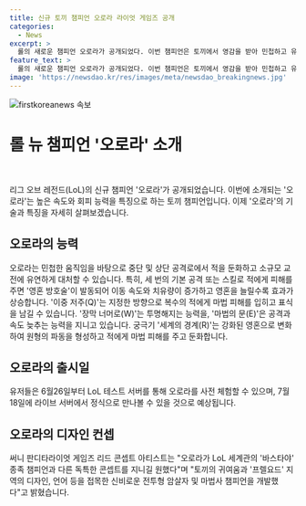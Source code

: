 ```yaml
---
title: 신규 토끼 챔피언 오로라 라이엇 게임즈 공개
categories:
  - News
excerpt: >
  롤의 새로운 챔피언 오로라가 공개되었다. 이번 챔피언은 토끼에서 영감을 받아 민첩하고 유연한 움직임을 바탕으로 중단 및 상단 공격로에서 적을 둔화하고 소규모 교전에 유연하게 대처할 수 있는 능력을 갖추고 있다. 또한, 새로운 스킬과 기본 공격으로 피해를 주면 특별한 효과가 발동되는 등 다양하고 독특한 능력을 가지고 있다. 유저들은 6월 26일부터 새로운 챔피언 오로라를 사전 체험할 수 있으며, 7월 18일 라이브 서버에 업데이트될 예정이다.
feature_text: >
  롤의 새로운 챔피언 오로라가 공개되었다. 이번 챔피언은 토끼에서 영감을 받아 민첩하고 유연한 움직임을 바탕으로 중단 및 상단 공격로에서 적을 둔화하고 소규모 교전에 유연하게 대처할 수 있는 능력을 갖추고 있다. 또한, 새로운 스킬과 기본 공격으로 피해를 주면 특별한 효과가 발동되는 등 다양하고 독특한 능력을 가지고 있다. 유저들은 6월 26일부터 새로운 챔피언 오로라를 사전 체험할 수 있으며, 7월 18일 라이브 서버에 업데이트될 예정이다.
image: 'https://newsdao.kr/res/images/meta/newsdao_breakingnews.jpg'
---
```


<p><img src="https://newsdao.kr/res/images/meta/newsdao_breakingnews.jpg" alt="firstkoreanews 속보" /></p>

<h1>롤 뉴 챔피언 '오로라' 소개</h1>

<p data-ke-size="size16">&nbsp;</p>

<p>리그 오브 레전드(LoL)의 신규 챔피언 '오로라'가 공개되었습니다. 이번에 소개되는 '오로라'는 높은 속도와 회피 능력을 특징으로 하는 토끼 챔피언입니다. 이제 '오로라'의 기술과 특징을 자세히 살펴보겠습니다.</p>

<h2>오로라의 능력</h2>

<p>오로라는 민첩한 움직임을 바탕으로 중단 및 상단 공격로에서 적을 둔화하고 소규모 교전에 유연하게 대처할 수 있습니다. 특히, 세 번의 기본 공격 또는 스킬로 적에게 피해를 주면 '영혼 방호술'이 발동되어 이동 속도와 치유량이 증가하고 영혼을 늘릴수록 효과가 상승합니다. '이중 저주(Q)'는 지정한 방향으로 복수의 적에게 마법 피해를 입히고 표식을 남길 수 있습니다. '장막 너머로(W)'는 투명해지는 능력을, '마법의 문(E)'은 공격과 속도 늦추는 능력을 지니고 있습니다. 궁극기 '세계의 경계(R)'는 강화된 영혼으로 변화하여 원형의 파동을 형성하고 적에게 마법 피해를 주고 둔화합니다.</p>

<h2>오로라의 출시일</h2>

<p>유저들은 6월26일부터 LoL 테스트 서버를 통해 오로라를 사전 체험할 수 있으며, 7월18일에 라이브 서버에서 정식으로 만나볼 수 있을 것으로 예상됩니다.</p>

<h2>오로라의 디자인 컨셉</h2>

<p>써니 판디타라이엇 게임즈 리드 콘셉트 아티스트는 "오로라가 LoL 세계관의 '바스타야' 종족 챔피언과 다른 독특한 콘셉트를 지니길 원했다"며 "토끼의 귀여움과 '프렐요드' 지역의 디자인, 언어 등을 접목한 신비로운 전투형 암살자 및 마법사 챔피언을 개발했다"고 밝혔습니다.</p>

<p data-ke-size="size16">&nbsp;</p>

